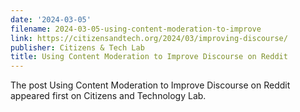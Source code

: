 ```yaml
---
date: '2024-03-05'
filename: 2024-03-05-using-content-moderation-to-improve
link: https://citizensandtech.org/2024/03/improving-discourse/
publisher: Citizens & Tech Lab
title: Using Content Moderation to Improve Discourse on Reddit
---
```


The post Using Content Moderation to Improve Discourse on Reddit appeared first on Citizens and Technology Lab.